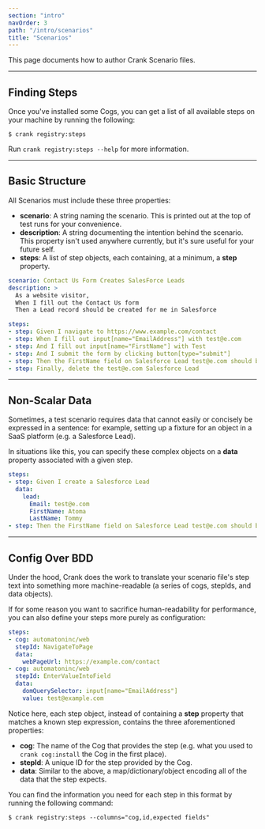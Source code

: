 ```yaml
---
section: "intro"
navOrder: 3
path: "/intro/scenarios"
title: "Scenarios"
---
```


This page documents how to author Crank Scenario files.

---

## Finding Steps

Once you've installed some Cogs, you can get a list of all available steps on
your machine by running the following:

```shell-session
$ crank registry:steps
```

Run `crank registry:steps --help` for more information.

---

## Basic Structure

All Scenarios must include these three properties:

- **scenario**: A string naming the scenario. This is printed out at the top of
  test runs for your convenience.
- **description**: A string documenting the intention behind the scenario. This
  property isn't used anywhere currently, but it's sure useful for your future
  self.
- **steps**: A list of step objects, each containing, at a minimum, a **step**
  property.

```yaml
scenario: Contact Us Form Creates SalesForce Leads
description: >
  As a website visitor,
  When I fill out the Contact Us form
  Then a Lead record should be created for me in Salesforce

steps:
- step: Given I navigate to https://www.example.com/contact
- step: When I fill out input[name="EmailAddress"] with test@e.com
- step: And I fill out input[name="FirstName"] with Test
- step: And I submit the form by clicking button[type="submit"]
- step: Then the FirstName field on Salesforce Lead test@e.com should be Test
- step: Finally, delete the test@e.com Salesforce Lead
```

---

## Non-Scalar Data

Sometimes, a test scenario requires data that cannot easily or concisely be
expressed in a sentence: for example, setting up a fixture for an object in a
SaaS platform (e.g. a Salesforce Lead).

In situations like this, you can specify these complex objects on a **data**
property associated with a given step.

```yaml
steps:
- step: Given I create a Salesforce Lead
  data:
    lead:
      Email: test@e.com
      FirstName: Atoma
      LastName: Tommy
- step: Then the FirstName field on Salesforce Lead test@e.com should be Atoma
```

---

## Config Over BDD

Under the hood, Crank does the work to translate your scenario file's step
text into something more machine-readable (a series of cogs, stepIds, and data
objects).

If for some reason you want to sacrifice human-readability for performance, you
can also define your steps more purely as configuration:

```yaml
steps:
- cog: automatoninc/web
  stepId: NavigateToPage
  data:
    webPageUrl: https://example.com/contact
- cog: automatoninc/web
  stepId: EnterValueIntoField
  data:
    domQuerySelector: input[name="EmailAddress"]
    value: test@example.com
```

Notice here, each step object, instead of containing a **step** property that
matches a known step expression, contains the three aforementioned properties:

- **cog**: The name of the Cog that provides the step (e.g. what you used to
  `crank cog:install` the Cog in the first place).
- **stepId**: A unique ID for the step provided by the Cog.
- **data**: Similar to the above, a map/dictionary/object encoding all of the
  data that the step expects.

You can find the information you need for each step in this format by running
the following command:

```shell-session
$ crank registry:steps --columns="cog,id,expected fields"
```

